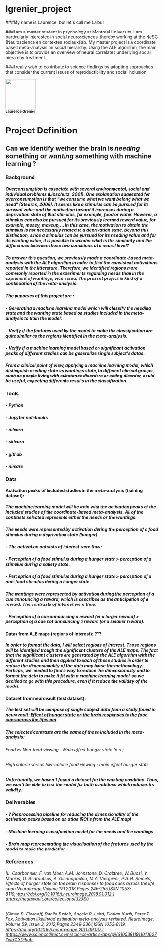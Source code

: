 # lgrenier_project

###My name is Laurence, but let's call me Lalou! 

###I am a master student in psychology at Montreal University. I am particularly interested in social neurosciences, thereby working at the NeSC (Neuroscience en contextes sociaux)lab. My master project is a coordinate based meta-analysis on social hierarchy. Using the ALE algorithm, the main objective is to provide an overview of neural correlates underlying social hierarchy treatment. 

###I really wish to contribute to science findings by adopting approaches that consider the current issues of reproductibility and social inclusion!   



<a href="https://github.com/lalou97">
   <img src="https://avatars.githubusercontent.com/u/87998890?v=4" width="100px;" alt=""/>
   <br /><sub><b>Laurence Grenier</b></sub>
</a>

# Project Definition 

## Can we identify wether the brain is *needing* something or *wanting* something with machine learning ?  


### Background
##### Overconsumption is associate with several environmental, social and individual problems (Lipschutz, 2001). One explanation suggested for overconsumption is that "we consume what we want belong what we need" (Stearns, 2006). It seems like a stimulus can be pursued for its survival value and the motivation toward it increases during a deprivation state of that stimulus, for example, food or water. However, a stimulus can also be pursued for its *previously learned reward value*, for example, money, makeup,... In this case, the motivation to obtain the stimulus is not necessarily related to a deprivation state. Beyond this distinction, since a stimulus can be pursued for its *needing* value **and** for its *wanting* value, it is possible to wonder what is the similarity and the differences between those two conditions at a neural level? 

##### To answer this question, we previously made a coordinate-based meta-analysis with the ALE algorithm in order to find the consistent activations reported in the litterature. Therefore, we identified regions more commonly reported in the experiments regarding *needs* than in the expriment of *wantings*, vice versa. The present project is *kind of* a continuation of the meta-analysis. 

##### The puporses of this project are : 
##### - Generating a machine learning model which will classify the *needing* state and the *wanting* state based on studies included in the meta-analysis to train the model.
##### - Verify if the features used by the model to make the classification are quite similar as the regions identified in the meta-analysis.  
##### - Verify if a machine learning model based on significant activation peaks of different studies can be generalize single subject's datas. 

##### From a clinical point of view, applying a machine learning model, which distinguish needing state vs wantings state, to different clinical groups, such as people living with substance disorders or eating disorder, could be useful, expecting differents results in the classification.


### Tools
##### - Python 
##### - Jupyter notebooks 
##### - nilearn 
##### - sklearn 
##### - github
##### - nimare 


### Data 
#### Activation peaks of included studies in the meta-analysis (training dataset): 
##### The machine learning model will be train with the activation peaks of the included studies of the coordinate-based meta-analysis. All of the contrasts selected represents either the *needs* or the *wantings*. 

##### The *needs* were represented by activation during the perception of a food stimulus during a deprivation state (hunger). 
##### - The activation ontrasts of interest were thus: 
##### - Perception of a food stimulus during a hunger state > perception of a stimulus during a satiety state.
##### - Perception of a food stimulus during a hunger state > perception of a non-food stimulus during a hunger state. 

##### The *wantings* were represented by activation during the perception of a cue announcing a reward, which is described as the anticipation of a reward. The contrasts of interest were thus: 
##### - Perception of a cue announcing a reward (or a larger reward) > perception of a cue not announcing a reward (or a smaller reward).  

#### Datas from ALE maps (regions of interest): ??? 
##### In order to format the data, I will select regions of interest. Those regions will be identified trough the significant clusters of the ALE maps. The fact that the significant clusters are generated by the ALE algorithm with the different studies and then applied to each of these studies in order to reduce the dimensionality of the data may biase the methodology. Perhaps, we needed to find a way to reduce the dimensionality and to format the data to make it fit with a machine learning model, so we decided to go with this procedure, even if it reduce the validity of the model.

#### Dataset from neurovault (test dataset):
##### The test set will be compose of single subject data from a study found in neurovault: [Effect of hunger state on the brain responses to the food cues across the lifespan](https://neurovault.org/collections/3235/) 
##### The selected contrasts are the same of those included in the meta-analysis: 
###### Food vs Non-food viewing - Main effect hunger state (n.s.)
###### High calorie versus low-calorie food viewing - main effect hunger state

##### Unfortunatly, we haven't found a dataset for the *wanting* condition. Thus, we won't be able to test the model for both conditions which reduces its validity.   


### Deliverables 
##### - ? Preprocessing pipeline for reducing the dimensionality of the activation peaks based on an atlas (ROI's from the ALE map) 
##### - Machine learning classification model for the *needs* and the *wantings* 
##### - Brain map representating the visualisation of the features used by the model to make the prediction 


### References 
###### [L. Charbonnier, F. van Meer, A.M. Johnstone, D. Crabtree, W. Buosi, Y. Manios, O. Androutsos, A. Giannopoulou, M.A. Viergever, P.A.M. Smeets, Effects of hunger state on the brain responses to food cues across the life span,NeuroImage,Volume 171,2018,Pages 246-255,ISSN 1053-8119,https://doi.org/10.1016/j.neuroimage.2018.01.012.](https://neurovault.org/collections/3235/)

###### [Simon B. Eickhoff, Danilo Bzdok, Angela R. Laird, Florian Kurth, Peter T. Fox, Activation likelihood estimation meta-analysis revisited, NeuroImage, Volume 59, Issue 3, 2012,Pages 2349-2361,ISSN 1053-8119, https://doi.org/10.1016/j.neuroimage.2011.09.017.](https://www.sciencedirect.com/science/article/abs/pii/S1053811911010627?via%3Dihub)
